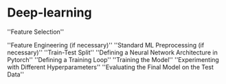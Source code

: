 # Deep-learning
''Feature Selection''

''Feature Engineering (if necessary)''
''Standard ML Preprocessing (if necessary)''
''Train-Test Split''
''Defining a Neural Network Architecture in Pytorch''
''Defining a Training Loop''
''Training the Model''
''Experimenting with Different Hyperparameters''
''Evaluating the Final Model on the Test Data''
